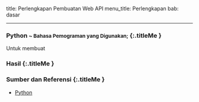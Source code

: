 title: Perlengkapan Pembuatan Web API
menu_title: Perlengkapan
bab: dasar

---


### <i class="fa fa-file-code-o"></i> Python <small>~ Bahasa Pemograman yang Digunakan;</small> {:.titleMe }


Untuk membuat 


### <i class="fa fa-terminal"></i> Hasil {:.titleMe }


### <i class="fa fa-list"></i> Sumber dan Referensi {:.titleMe }

- [Python](https://www.python.org/)